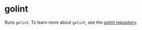 # golint

Runs `golint`. To learn more about `golint`, see the [golint repository](https://github.com/golang/lint/).
